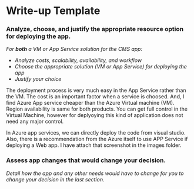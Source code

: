 # Write-up Template

### Analyze, choose, and justify the appropriate resource option for deploying the app.

*For **both** a VM or App Service solution for the CMS app:*
- *Analyze costs, scalability, availability, and workflow*
- *Choose the appropriate solution (VM or App Service) for deploying the app*
- *Justify your choice*

The deployment process is very much easy in the App Service rather than the VM. The cost is an important factor when a service is choosed. And, I find Azure App service cheaper than the Azure Virtual machine (VM). Region availability is same for both products. You can get full control in the Virtual Machine, however for deplyoying this kind of application does not need any major control. 

In Azure app services, we can directly deploy the code from visual studio. Also, there is a recommendation from the Azure itself to use APP Service if deploying a Web app. I have attach that screenshot in the images folder.

### Assess app changes that would change your decision.

*Detail how the app and any other needs would have to change for you to change your decision in the last section.* 
